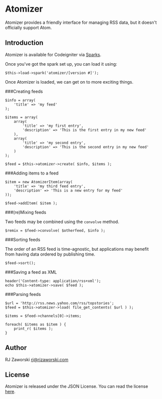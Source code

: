 Atomizer
========

Atomizer provides a friendly interface for managing RSS data, but it doesn't officially support Atom.

Introduction
------------

Atomizer is available for Codeigniter via [Sparks](http://getsparks.org/install).

Once you've got the spark set up, you can load it using:

	$this->load->spark('atomizer/[version #]');

Once Atomizer is loaded, we can get on to more exciting things.

###Creating feeds

	$info = array(
		'title' => 'my feed'
	);
	
	$items = array(
		array(
			'title' => 'my first entry',
			'description' => 'This is the first entry in my new feed'
		),
		array(
			'title' => 'my second entry',
			'description' => 'This is the second entry in my new feed'
		)
	);

	$feed = $this->atomizer->create( $info, $items );

###Adding items to a feed

	$item = new AtomizerItem(array(
		'title' => 'my third feed entry',
		'description' => 'This is a new entry for my feed'
	));

	$feed->addItem( $item );

###(re)Mixing feeds

Two feeds may be combined using the `convolve` method. 

	$remix = $feed->convolve( $otherfeed, $info );

###Sorting feeds

The order of an RSS feed is time-agnostic, but applications may benefit from having data ordered by publishing time.

	$feed->sort();

###Saving a feed as XML

	header('Content-type: application/rss+xml');
	echo $this->atomizer->save( $feed );

###Parsing feeds

	$url = 'http://rss.news.yahoo.com/rss/topstories';
	$feed = $this->atomizer->load( file_get_contents( $url ) );

	$items = $feed->channels[0]->items;
	
	foreach( $items as $item ) {
		print_r( $items );
	}

Author
------

RJ Zaworski <rj@rjzaworski.com>

License
-------

Atomizer is released under the JSON License. You can read the license [here](http://www.json.org/license.html).

